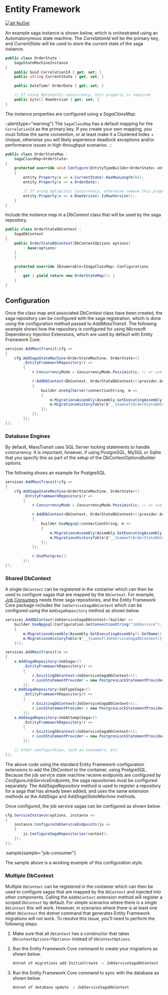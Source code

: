 # Entity Framework

[![alt NuGet](https://img.shields.io/nuget/v/MassTransit.EntityFrameworkCore.svg "NuGet")](https://nuget.org/packages/MassTransit.EntityFrameworkCore/)

An example saga instance is shown below, which is orchestrated using an Automatonymous state machine. The _CorrelationId_ will be the primary key, and _CurrentState_ will be used to store the current state of the saga instance. 

```csharp
public class OrderState :
    SagaStateMachineInstance
{
    public Guid CorrelationId { get; set; }
    public string CurrentState { get; set; }

    public DateTime? OrderDate { get; set; }

    // If using Optimistic concurrency, this property is required
    public byte[] RowVersion { get; set; }
}
```

The instance properties are configured using a _SagaClassMap_. 

::alert{type="warning"}
The `SagaClassMap` has a default mapping for the `CorrelationId` as the primary key. If you create your own mapping, you must follow the same convention, or at least make it a Clustered Index + Unique, otherwise you will likely experience deadlock exceptions and/or performance issues in high throughput scenarios.
::

```csharp
public class OrderStateMap : 
    SagaClassMap<OrderState>
{
    protected override void Configure(EntityTypeBuilder<OrderState> entity, ModelBuilder model)
    {
        entity.Property(x => x.CurrentState).HasMaxLength(64);
        entity.Property(x => x.OrderDate);

        // If using Optimistic concurrency, otherwise remove this property
        entity.Property(x => x.RowVersion).IsRowVersion();
    }
}
```

Include the instance map in a _DbContext_ class that will be used by the saga repository.

```csharp
public class OrderStateDbContext : 
    SagaDbContext
{
    public OrderStateDbContext(DbContextOptions options)
        : base(options)
    {
    }

    protected override IEnumerable<ISagaClassMap> Configurations
    {
        get { yield return new OrderStateMap(); }
    }
}
```

## Configuration

Once the class map and associated _DbContext_ class have been created, the saga repository can be configured with the saga registration, which is done using the configuration method passed to _AddMassTransit_. The following example shows how the repository is configured for using Microsoft Dependency Injection Extensions, which are used by default with Entity Framework Core.

```csharp
services.AddMassTransit(cfg =>
{
    cfg.AddSagaStateMachine<OrderStateMachine, OrderState>()
        .EntityFrameworkRepository(r =>
        {
            r.ConcurrencyMode = ConcurrencyMode.Pessimistic; // or use Optimistic, which requires RowVersion

            r.AddDbContext<DbContext, OrderStateDbContext>((provider,builder) =>
            {
                builder.UseSqlServer(connectionString, m =>
                {
                    m.MigrationsAssembly(Assembly.GetExecutingAssembly().GetName().Name);
                    m.MigrationsHistoryTable($"__{nameof(OrderStateDbContext)}");
                });
            });
        });
});
```

### Database Engines
By default, MassTransit uses SQL Server locking statements to handle concurrency. It is important, however, if using PostgreSQL, MySQL or Sqlite that you specify this as part of the setup of the DbContextOptionsBuilder options.

The following shows an example for PostgreSQL
```csharp
services.AddMassTransit(cfg =>
{
    cfg.AddSagaStateMachine<OrderStateMachine, OrderState>()
        .EntityFrameworkRepository(r =>
        {
            r.ConcurrencyMode = ConcurrencyMode.Pessimistic; // or use Optimistic, which requires RowVersion

            r.AddDbContext<DbContext, OrderStateDbContext>((provider,builder) =>
            {
                builder.UseNpgsql(connectionString, m =>
                {
                    m.MigrationsAssembly(Assembly.GetExecutingAssembly().GetName().Name);
                    m.MigrationsHistoryTable($"__{nameof(OrderStateDbContext)}");
                });
            });

            r.UsePostgres();
        });
});
```

### Shared DbContext

A single `DbContext` can be registered in the container which can then be used to configure sagas that are mapped by the `DbContext`. For example, [Job Consumers](/documentation/patterns/job-consumers) needs three saga repositories, and the Entity Framework Core package includes the `JobServiceSagaDbContext` which can be configured using the `AddSagaRepository` method as shown below.

```csharp
services.AddDbContext<JobServiceSagaDbContext>(builder =>
    builder.UseNpgsql(Configuration.GetConnectionString("JobService"), m =>
    {
        m.MigrationsAssembly(Assembly.GetExecutingAssembly().GetName().Name);
        m.MigrationsHistoryTable($"__{nameof(JobServiceSagaDbContext)}");
    }));

services.AddMassTransit(x =>
{
    x.AddSagaRepository<JobSaga>()
        .EntityFrameworkRepository(r =>
        {
            r.ExistingDbContext<JobServiceSagaDbContext>();
            r.LockStatementProvider = new PostgresLockStatementProvider();
        });
    x.AddSagaRepository<JobTypeSaga>()
        .EntityFrameworkRepository(r =>
        {
            r.ExistingDbContext<JobServiceSagaDbContext>();
            r.LockStatementProvider = new PostgresLockStatementProvider();
        });
    x.AddSagaRepository<JobAttemptSaga>()
        .EntityFrameworkRepository(r =>
        {
            r.ExistingDbContext<JobServiceSagaDbContext>();
            r.LockStatementProvider = new PostgresLockStatementProvider();
        });

    // other configuration, such as consumers, etc.
});
```

The above code using the standard Entity Framework configuration extensions to add the _DbContext_ to the container, using PostgreSQL. Because the job service state machine receive endpoints are configured by _ConfigureJobServiceEndpoints_, the saga repositories must be configured separately. The _AddSagaRepository_ method is used to register a repository for a saga that has already been added, and uses the same extension methods as the _AddSaga_ and _AddSagaStateMachine_ methods.

Once configured, the job service sagas can be configured as shown below.

```csharp
cfg.ServiceInstance(options, instance =>
{
    instance.ConfigureJobServiceEndpoints(js =>
    {
        js.ConfigureSagaRepositories(context);
    });
});
```

:sample{sample="job-consumer"}

The sample above is a working example of this configuration style.

### Multiple DbContext

Multiple `DbContext` can be registered in the container which can then be used to configure sagas that are mapped by the `DbContext` and injected into other components. Calling the `AddDbContext` extension method will register a scoped `DbContext` by default. For simple scenarios where there is a single `DbContext` this will work. However, in scenarios where there is at least one other `DbContext` the dotnet command that generates Entity Framework migrations will not work. To resolve this issue, you'll need to perform the following steps:

1.  Make sure that all `DbContext` has a constructor that takes `DbContextOptions<TOptions>` instead of `DbContextOptions`.

2.  Run the Entity Framework Core command to create your migrations as shown below.

    ```bash
    dotnet ef migrations add InitialCreate -c JobServiceSagaDbContext
    ```

3.  Run the Entity Framework Core command to sync with the database as shown below.
 
    ```bash
    dotnet ef database update -c JobServiceSagaDbContext
    ```


